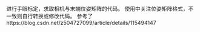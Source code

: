 进行手眼标定，求取相机与末端位姿矩阵的代码。
使用中关注位姿矩阵格式，不一致则自行转换或修改代码。
参考了https://blog.csdn.net/z504727099/article/details/115494147
